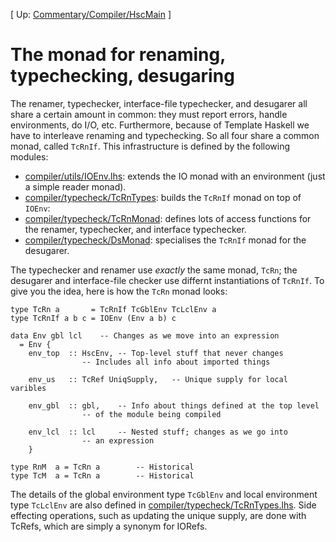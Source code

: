 
\[ Up: [Commentary/Compiler/HscMain](commentary/compiler/hsc-main) \]


# The monad for renaming, typechecking, desugaring



The renamer, typechecker, interface-file typechecker, and desugarer all share a certain amount in common: they must report errors, handle environments, do I/O, etc.  Furthermore, because of Template Haskell we have to interleave renaming and typechecking.  So all four share a common monad, called `TcRnIf`.  This infrastructure is defined by the following modules:


- [compiler/utils/IOEnv.lhs](/trac/ghc/browser/ghc/compiler/utils/IOEnv.lhs): extends the IO monad with an environment (just a simple reader monad).
- [compiler/typecheck/TcRnTypes](/trac/ghc/browser/ghc/compiler/typecheck/TcRnTypes): builds the `TcRnIf` monad on top of `IOEnv`:
- [compiler/typecheck/TcRnMonad](/trac/ghc/browser/ghc/compiler/typecheck/TcRnMonad): defines lots of access functions for the renamer, typechecker, and interface typechecker.
- [compiler/typecheck/DsMonad](/trac/ghc/browser/ghc/compiler/typecheck/DsMonad): specialises the `TcRnIf` monad for the desugarer.


The typechecker and renamer use *exactly* the same monad, `TcRn`; the desugarer and interface-file checker use differnt instantiations of `TcRnIf`.  To give you the idea, here is how the `TcRn` monad looks:


```wiki
type TcRn a       = TcRnIf TcGblEnv TcLclEnv a
type TcRnIf a b c = IOEnv (Env a b) c

data Env gbl lcl	-- Changes as we move into an expression
  = Env {
	env_top	 :: HscEnv,	-- Top-level stuff that never changes
				-- Includes all info about imported things

	env_us   :: TcRef UniqSupply,	-- Unique supply for local varibles

	env_gbl  :: gbl,	-- Info about things defined at the top level
				-- of the module being compiled

	env_lcl  :: lcl		-- Nested stuff; changes as we go into 
				-- an expression
    }

type RnM  a = TcRn a		-- Historical
type TcM  a = TcRn a		-- Historical
```


The details of the global environment type `TcGblEnv` and local environment type `TcLclEnv` are also defined in [compiler/typecheck/TcRnTypes.lhs](/trac/ghc/browser/ghc/compiler/typecheck/TcRnTypes.lhs).  Side effecting operations, such as updating the unique supply, are done with TcRefs, which are simply a synonym for IORefs. 


